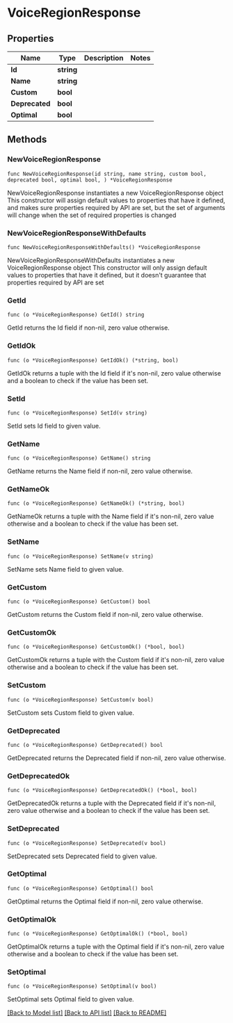 # VoiceRegionResponse

## Properties

Name | Type | Description | Notes
------------ | ------------- | ------------- | -------------
**Id** | **string** |  | 
**Name** | **string** |  | 
**Custom** | **bool** |  | 
**Deprecated** | **bool** |  | 
**Optimal** | **bool** |  | 

## Methods

### NewVoiceRegionResponse

`func NewVoiceRegionResponse(id string, name string, custom bool, deprecated bool, optimal bool, ) *VoiceRegionResponse`

NewVoiceRegionResponse instantiates a new VoiceRegionResponse object
This constructor will assign default values to properties that have it defined,
and makes sure properties required by API are set, but the set of arguments
will change when the set of required properties is changed

### NewVoiceRegionResponseWithDefaults

`func NewVoiceRegionResponseWithDefaults() *VoiceRegionResponse`

NewVoiceRegionResponseWithDefaults instantiates a new VoiceRegionResponse object
This constructor will only assign default values to properties that have it defined,
but it doesn't guarantee that properties required by API are set

### GetId

`func (o *VoiceRegionResponse) GetId() string`

GetId returns the Id field if non-nil, zero value otherwise.

### GetIdOk

`func (o *VoiceRegionResponse) GetIdOk() (*string, bool)`

GetIdOk returns a tuple with the Id field if it's non-nil, zero value otherwise
and a boolean to check if the value has been set.

### SetId

`func (o *VoiceRegionResponse) SetId(v string)`

SetId sets Id field to given value.


### GetName

`func (o *VoiceRegionResponse) GetName() string`

GetName returns the Name field if non-nil, zero value otherwise.

### GetNameOk

`func (o *VoiceRegionResponse) GetNameOk() (*string, bool)`

GetNameOk returns a tuple with the Name field if it's non-nil, zero value otherwise
and a boolean to check if the value has been set.

### SetName

`func (o *VoiceRegionResponse) SetName(v string)`

SetName sets Name field to given value.


### GetCustom

`func (o *VoiceRegionResponse) GetCustom() bool`

GetCustom returns the Custom field if non-nil, zero value otherwise.

### GetCustomOk

`func (o *VoiceRegionResponse) GetCustomOk() (*bool, bool)`

GetCustomOk returns a tuple with the Custom field if it's non-nil, zero value otherwise
and a boolean to check if the value has been set.

### SetCustom

`func (o *VoiceRegionResponse) SetCustom(v bool)`

SetCustom sets Custom field to given value.


### GetDeprecated

`func (o *VoiceRegionResponse) GetDeprecated() bool`

GetDeprecated returns the Deprecated field if non-nil, zero value otherwise.

### GetDeprecatedOk

`func (o *VoiceRegionResponse) GetDeprecatedOk() (*bool, bool)`

GetDeprecatedOk returns a tuple with the Deprecated field if it's non-nil, zero value otherwise
and a boolean to check if the value has been set.

### SetDeprecated

`func (o *VoiceRegionResponse) SetDeprecated(v bool)`

SetDeprecated sets Deprecated field to given value.


### GetOptimal

`func (o *VoiceRegionResponse) GetOptimal() bool`

GetOptimal returns the Optimal field if non-nil, zero value otherwise.

### GetOptimalOk

`func (o *VoiceRegionResponse) GetOptimalOk() (*bool, bool)`

GetOptimalOk returns a tuple with the Optimal field if it's non-nil, zero value otherwise
and a boolean to check if the value has been set.

### SetOptimal

`func (o *VoiceRegionResponse) SetOptimal(v bool)`

SetOptimal sets Optimal field to given value.



[[Back to Model list]](../README.md#documentation-for-models) [[Back to API list]](../README.md#documentation-for-api-endpoints) [[Back to README]](../README.md)



